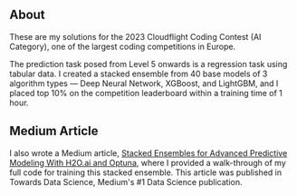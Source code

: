 ## About
These are my solutions for the 2023 Cloudflight Coding Contest (AI Category), one of the largest coding competitions in Europe. 

The prediction task posed from Level 5 onwards is a regression task using tabular data. I created a stacked ensemble from 40 base models of 3 algorithm types — Deep Neural Network, XGBoost, and LightGBM, and I placed top 10% on the competition leaderboard within a training time of 1 hour.

## Medium Article
I also wrote a Medium article, [Stacked Ensembles for Advanced Predictive Modeling With H2O.ai and Optuna](https://towardsdatascience.com/stacked-ensembles-for-advanced-predictive-modeling-with-h2o-ai-and-optuna-8c339f8fb602), where I provided a walk-through of my full code for training this stacked ensemble. This article was published in Towards Data Science, Medium's #1 Data Science publication.

